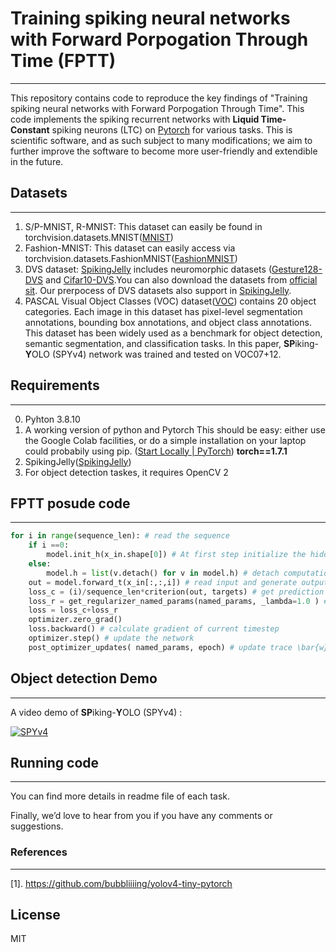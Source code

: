 # Training spiking neural networks with Forward Porpogation Through Time (FPTT) 
--------------

This repository contains code to reproduce the key findings of "Training spiking neural networks with Forward Porpogation Through Time".
This code implements the spiking recurrent networks with **Liquid Time-Constant** spiking neurons (LTC) on [Pytorch]([PyTorch](https://pytorch.org/)) for various tasks. 
This is scientific software, and as such subject to many modifications; we aim to further improve the software to become more user-friendly and extendible in the future. 

## Datasets
-----
1. S/P-MNIST, R-MNIST: This dataset can easily be found in torchvision.datasets.MNIST([MNIST](https://pytorch.org/vision/stable/generated/torchvision.datasets.MNIST.html#torchvision.datasets.MNIST))
2. Fashion-MNIST: This dataset can easily access via torchvision.datasets.FashionMNIST([FashionMNIST](https://pytorch.org/vision/stable/generated/torchvision.datasets.FashionMNIST.html#torchvision.datasets.FashionMNIST))
2. DVS dataset: [SpikingJelly]([SpikingJelly](https://github.com/fangwei123456/spikingjelly)) includes neuromorphic datasets ([Gesture128-DVS](https://openaccess.thecvf.com/content_cvpr_2017/html/Amir_A_Low_Power_CVPR_2017_paper.html) and [Cifar10-DVS]((https://internal-journal.frontiersin.org/articles/10.3389/fnins.2017.00309/full)).You can also download the datasets from [official sit]( https://research.ibm.com/interactive/dvsgesture/). Our prerpocess of DVS datasets also support in  [SpikingJelly]([SpikingJelly](https://github.com/fangwei123456/spikingjelly)). 
4.  PASCAL Visual Object Classes (VOC) dataset([VOC](http://host.robots.ox.ac.uk/pascal/VOC/)) contains 20 object categories. Each image in this dataset has pixel-level segmentation annotations, bounding box annotations, and object class annotations. This dataset has been widely used as a benchmark for object detection, semantic segmentation, and classification tasks. In this paper, **SP**iking-**Y**OLO (SPYv4) network was trained and tested on VOC07+12.

## Requirements
-----
0. Pyhton 3.8.10
1. A working version of python and Pytorch This should be easy: either use the Google Colab facilities, or do a simple installation on your laptop could probabily using pip. ([Start Locally | PyTorch](https://pytorch.org/get-started/locally/)) **torch==1.7.1**
2. SpikingJelly([SpikingJelly](https://github.com/fangwei123456/spikingjelly))
3. For object detection taskes, it requires OpenCV 2

## FPTT posude code
-----
```python
for i in range(sequence_len): # read the sequence
    if i ==0:
        model.init_h(x_in.shape[0]) # At first step initialize the hidden states
    else:
        model.h = list(v.detach() for v in model.h) # detach computation graph from previous timestep
    out = model.forward_t(x_in[:,:,i]) # read input and generate output
    loss_c = (i)/sequence_len*criterion(out, targets) # get prediction loss 
    loss_r = get_regularizer_named_params(named_params, _lambda=1.0 ) # get regularizer loss
    loss = loss_c+loss_r
    optimizer.zero_grad()
    loss.backward() # calculate gradient of current timestep
    optimizer.step() # update the network
    post_optimizer_updates( named_params, epoch) # update trace \bar{w} and \delta{l}
```
## Object detection Demo
----
A video demo of **SP**iking-**Y**OLO (SPYv4) :

[![SPYv4](https://i9.ytimg.com/vi_webp/Ue1_RJVfDcw/mqdefault.webp?v=629a1ba9&sqp=CKzo-ZYG&rs=AOn4CLA6pqYdK9OaH4LKNlqGixLDATNG6A)](https://www.youtube.com/watch?v=Ue1_RJVfDcw&ab_channel=BojianYin)

## Running code
---
You can find more details in readme file of each task.

Finally, we’d love to hear from you if you have any comments or suggestions.


### References
----

[1]. https://github.com/bubbliiiing/yolov4-tiny-pytorch

## License

MIT

[//]: # (These are reference links used in the body of this note and get stripped out when the markdown processor does its job. There is no need to format nicely because it shouldn't be seen. Thanks SO - http://stackoverflow.com/questions/4823468/store-comments-in-markdown-syntax)

   [dill]: <https://github.com/joemccann/dillinger>
   [git-repo-url]: <https://github.com/joemccann/dillinger.git>
   [john gruber]: <http://daringfireball.net>
   [df1]: <http://daringfireball.net/projects/markdown/>
   [markdown-it]: <https://github.com/markdown-it/markdown-it>
   [Ace Editor]: <http://ace.ajax.org>
   [node.js]: <http://nodejs.org>
   [Twitter Bootstrap]: <http://twitter.github.com/bootstrap/>
   [jQuery]: <http://jquery.com>
   [@tjholowaychuk]: <http://twitter.com/tjholowaychuk>
   [express]: <http://expressjs.com>
   [AngularJS]: <http://angularjs.org>
   [Gulp]: <http://gulpjs.com>

   [PlDb]: <https://github.com/joemccann/dillinger/tree/master/plugins/dropbox/README.md>
   [PlGh]: <https://github.com/joemccann/dillinger/tree/master/plugins/github/README.md>
   [PlGd]: <https://github.com/joemccann/dillinger/tree/master/plugins/googledrive/README.md>
   [PlOd]: <https://github.com/joemccann/dillinger/tree/master/plugins/onedrive/README.md>
   [PlMe]: <https://github.com/joemccann/dillinger/tree/master/plugins/medium/README.md>
   [PlGa]: <https://github.com/RahulHP/dillinger/blob/master/plugins/googleanalytics/README.md>
